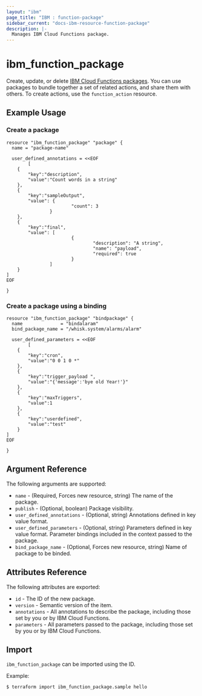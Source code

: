 ```yaml
---
layout: "ibm"
page_title: "IBM : function-package"
sidebar_current: "docs-ibm-resource-function-package"
description: |-
  Manages IBM Cloud Functions package.
---
```


# ibm\_function_package

Create, update, or delete [IBM Cloud Functions packages](https://cloud.ibm.com/docs/openwhisk/openwhisk_packages.html#openwhisk_packages). You can use packages to bundle together a set of related actions, and share them with others. To create actions, use the `function_action` resource.

## Example Usage

### Create a package

```hcl
resource "ibm_function_package" "package" {
  name = "package-name"

  user_defined_annotations = <<EOF
        [
    {
        "key":"description",
        "value":"Count words in a string"
    },
    {
        "key":"sampleOutput",
        "value": {
                        "count": 3
                }
    },
    {
        "key":"final",
        "value": [
                        {
                                "description": "A string",
                                "name": "payload",
                                "required": true
                        }
                ]
    }
]
EOF

}
```

### Create a package using a binding

``` hcl
resource "ibm_function_package" "bindpackage" {
  name              = "bindalaram"
  bind_package_name = "/whisk.system/alarms/alarm"

  user_defined_parameters = <<EOF
        [
    {
        "key":"cron",
        "value":"0 0 1 0 *"
    },
    {
        "key":"trigger_payload ",
        "value":"{'message':'bye old Year!'}"
    },
    {
        "key":"maxTriggers",
        "value":1
    },
    {
        "key":"userdefined",
        "value":"test"
    }
]
EOF

}

```

## Argument Reference

The following arguments are supported:

* `name` - (Required,  Forces new resource, string) The name of the package.
* `publish` - (Optional, boolean) Package visibility.
* `user_defined_annotations` - (Optional, string) Annotations defined in key value format.
* `user_defined_parameters` - (Optional, string) Parameters defined in key value format. Parameter bindings included in the context passed to the package.
* `bind_package_name` - (Optional,  Forces new resource, string) Name of package to be binded.

## Attributes Reference

The following attributes are exported:

* `id` - The ID of the new package.
* `version` - Semantic version of the item.
* `annotations` - All annotations to describe the package, including those set by you or by IBM Cloud Functions.
* `parameters` - All parameters passed to the package, including those set by you or by IBM Cloud Functions.

## Import

`ibm_function_package` can be imported using the ID.

Example:

```
$ terraform import ibm_function_package.sample hello

```
